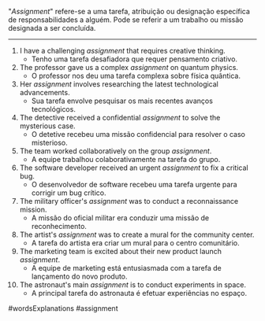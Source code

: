 "*Assignment*" refere-se a uma tarefa, atribuição ou designação específica de responsabilidades a alguém. Pode se referir a um trabalho ou missão designada a ser concluída.

---

1. I have a challenging _assignment_ that requires creative thinking.
	- Tenho uma tarefa desafiadora que requer pensamento criativo.
2. The professor gave us a complex _assignment_ on quantum physics.
	- O professor nos deu uma tarefa complexa sobre física quântica.
3. Her _assignment_ involves researching the latest technological advancements.
	- Sua tarefa envolve pesquisar os mais recentes avanços tecnológicos.
4. The detective received a confidential _assignment_ to solve the mysterious case.
	- O detetive recebeu uma missão confidencial para resolver o caso misterioso.
5. The team worked collaboratively on the group _assignment_.
	- A equipe trabalhou colaborativamente na tarefa do grupo.
6. The software developer received an urgent _assignment_ to fix a critical bug.
	- O desenvolvedor de software recebeu uma tarefa urgente para corrigir um bug crítico.
7. The military officer's _assignment_ was to conduct a reconnaissance mission.
	- A missão do oficial militar era conduzir uma missão de reconhecimento.
8. The artist's _assignment_ was to create a mural for the community center.
	- A tarefa do artista era criar um mural para o centro comunitário.
9. The marketing team is excited about their new product launch _assignment_.
	- A equipe de marketing está entusiasmada com a tarefa de lançamento do novo produto.
10. The astronaut's main _assignment_ is to conduct experiments in space.
	- A principal tarefa do astronauta é efetuar experiências no espaço.

#wordsExplanations 
#assignment